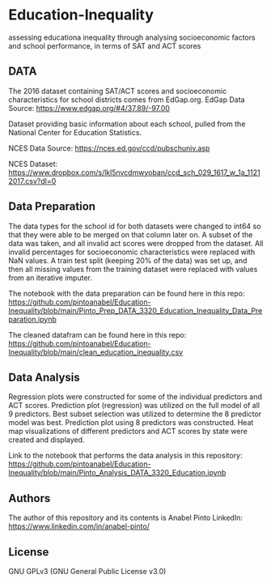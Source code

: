 # Education-Inequality
assessing educationa inequality through analysing socioeconomic factors and school performance, in terms of SAT and ACT scores

## DATA

The 2016 dataset containing SAT/ACT scores and socioeconomic characteristics for school districts comes from EdGap.org.
EdGap Data Source: https://www.edgap.org/#4/37.89/-97.00


Dataset providing basic information about each school, pulled from the National Center for Education Statistics.

NCES Data Source: https://nces.ed.gov/ccd/pubschuniv.asp

NCES Dataset: https://www.dropbox.com/s/lkl5nvcdmwyoban/ccd_sch_029_1617_w_1a_11212017.csv?dl=0

## Data Preparation

The data types for the school id for both datasets were changed to int64 so that they were able to be merged on that column later on. A subset of the data was taken, and all invalid act scores were dropped from the dataset. All invalid percentages for socioeconomic characteristics were replaced with NaN values. A train test split (keeping 20% of the data) was set up, and then all missing values from the training dataset were replaced with values from an iterative imputer.

The notebook with the data preparation can be found here in this repo: https://github.com/pintoanabel/Education-Inequality/blob/main/Pinto_Prep_DATA_3320_Education_Inequality_Data_Preparation.ipynb

The cleaned datafram can be found here in this repo: https://github.com/pintoanabel/Education-Inequality/blob/main/clean_education_inequality.csv

## Data Analysis

Regression plots were constructed for some of the individual predictors and ACT scores.
Prediction plot (regression) was utilized on the full model of all 9 predictors.
Best subset selection was utilized to determine the 8 predictor model was best.
Prediction plot using 8 predictors was constructed.
Heat map visualizations of different predictors and ACT scores by state were created and displayed.

Link to the notebook that performs the data analysis in this repository: https://github.com/pintoanabel/Education-Inequality/blob/main/Pinto_Analysis_DATA_3320_Education.ipynb

## Authors

The author of this repository and its contents is Anabel Pinto LinkedIn: https://www.linkedin.com/in/anabel-pinto/

## License

GNU GPLv3 (GNU General Public License v3.0)
